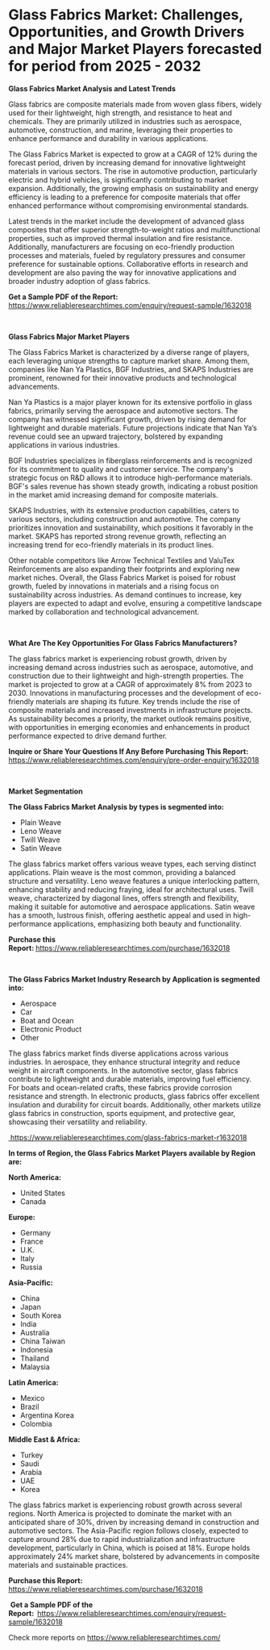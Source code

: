 <p><h1>Glass Fabrics Market: Challenges, Opportunities, and Growth Drivers and Major Market Players forecasted for period from 2025 - 2032</h1></p><p><strong>Glass Fabrics Market Analysis and Latest Trends</strong></p>
<p><p>Glass fabrics are composite materials made from woven glass fibers, widely used for their lightweight, high strength, and resistance to heat and chemicals. They are primarily utilized in industries such as aerospace, automotive, construction, and marine, leveraging their properties to enhance performance and durability in various applications.</p><p>The Glass Fabrics Market is expected to grow at a CAGR of 12% during the forecast period, driven by increasing demand for innovative lightweight materials in various sectors. The rise in automotive production, particularly electric and hybrid vehicles, is significantly contributing to market expansion. Additionally, the growing emphasis on sustainability and energy efficiency is leading to a preference for composite materials that offer enhanced performance without compromising environmental standards.</p><p>Latest trends in the market include the development of advanced glass composites that offer superior strength-to-weight ratios and multifunctional properties, such as improved thermal insulation and fire resistance. Additionally, manufacturers are focusing on eco-friendly production processes and materials, fueled by regulatory pressures and consumer preference for sustainable options. Collaborative efforts in research and development are also paving the way for innovative applications and broader industry adoption of glass fabrics.</p></p>
<p><strong>Get a Sample PDF of the Report:&nbsp;</strong> <a href="https://www.reliableresearchtimes.com/enquiry/request-sample/1632018?utm_campaign=3290&utm_medium=2&utm_source=Github&utm_content=ia&utm_term=02042025&utm_id=glass-fabrics">https://www.reliableresearchtimes.com/enquiry/request-sample/1632018</a></p>
<p>&nbsp;</p>
<p><strong>Glass Fabrics Major Market Players</strong></p>
<p><p>The Glass Fabrics Market is characterized by a diverse range of players, each leveraging unique strengths to capture market share. Among them, companies like Nan Ya Plastics, BGF Industries, and SKAPS Industries are prominent, renowned for their innovative products and technological advancements.</p><p>Nan Ya Plastics is a major player known for its extensive portfolio in glass fabrics, primarily serving the aerospace and automotive sectors. The company has witnessed significant growth, driven by rising demand for lightweight and durable materials. Future projections indicate that Nan Ya’s revenue could see an upward trajectory, bolstered by expanding applications in various industries.</p><p>BGF Industries specializes in fiberglass reinforcements and is recognized for its commitment to quality and customer service. The company's strategic focus on R&D allows it to introduce high-performance materials. BGF's sales revenue has shown steady growth, indicating a robust position in the market amid increasing demand for composite materials.</p><p>SKAPS Industries, with its extensive production capabilities, caters to various sectors, including construction and automotive. The company prioritizes innovation and sustainability, which positions it favorably in the market. SKAPS has reported strong revenue growth, reflecting an increasing trend for eco-friendly materials in its product lines.</p><p>Other notable competitors like Arrow Technical Textiles and ValuTex Reinforcements are also expanding their footprints and exploring new market niches. Overall, the Glass Fabrics Market is poised for robust growth, fueled by innovations in materials and a rising focus on sustainability across industries. As demand continues to increase, key players are expected to adapt and evolve, ensuring a competitive landscape marked by collaboration and technological advancement.</p></p>
<p>&nbsp;</p>
<p><strong>What Are The Key Opportunities For Glass Fabrics Manufacturers?</strong></p>
<p><p>The glass fabrics market is experiencing robust growth, driven by increasing demand across industries such as aerospace, automotive, and construction due to their lightweight and high-strength properties. The market is projected to grow at a CAGR of approximately 8% from 2023 to 2030. Innovations in manufacturing processes and the development of eco-friendly materials are shaping its future. Key trends include the rise of composite materials and increased investments in infrastructure projects. As sustainability becomes a priority, the market outlook remains positive, with opportunities in emerging economies and enhancements in product performance expected to drive demand further.</p></p>
<p><strong>Inquire or Share Your Questions If Any Before Purchasing This Report:</strong> <a href="https://www.reliableresearchtimes.com/enquiry/pre-order-enquiry/1632018?utm_campaign=3290&utm_medium=2&utm_source=Github&utm_content=ia&utm_term=02042025&utm_id=glass-fabrics">https://www.reliableresearchtimes.com/enquiry/pre-order-enquiry/1632018</a></p>
<p>&nbsp;</p>
<p><strong>Market Segmentation</strong></p>
<p><strong>The Glass Fabrics Market Analysis by types is segmented into:</strong></p>
<p><ul><li>Plain Weave</li><li>Leno Weave</li><li>Twill Weave</li><li>Satin Weave</li></ul></p>
<p><p>The glass fabrics market offers various weave types, each serving distinct applications. Plain weave is the most common, providing a balanced structure and versatility. Leno weave features a unique interlocking pattern, enhancing stability and reducing fraying, ideal for architectural uses. Twill weave, characterized by diagonal lines, offers strength and flexibility, making it suitable for automotive and aerospace applications. Satin weave has a smooth, lustrous finish, offering aesthetic appeal and used in high-performance applications, emphasizing both beauty and functionality.</p></p>
<p><strong>Purchase this Report:&nbsp;</strong><a href="https://www.reliableresearchtimes.com/purchase/1632018?utm_campaign=3290&utm_medium=2&utm_source=Github&utm_content=ia&utm_term=02042025&utm_id=glass-fabrics">https://www.reliableresearchtimes.com/purchase/1632018</a></p>
<p>&nbsp;</p>
<p><strong>The Glass Fabrics Market Industry Research by Application is segmented into:</strong></p>
<p><ul><li>Aerospace</li><li>Car</li><li>Boat and Ocean</li><li>Electronic Product</li><li>Other</li></ul></p>
<p><p>The glass fabrics market finds diverse applications across various industries. In aerospace, they enhance structural integrity and reduce weight in aircraft components. In the automotive sector, glass fabrics contribute to lightweight and durable materials, improving fuel efficiency. For boats and ocean-related crafts, these fabrics provide corrosion resistance and strength. In electronic products, glass fabrics offer excellent insulation and durability for circuit boards. Additionally, other markets utilize glass fabrics in construction, sports equipment, and protective gear, showcasing their versatility and reliability.</p></p>
<p><a href="https://www.reliableresearchtimes.com/glass-fabrics-market-r1632018?utm_campaign=3290&utm_medium=2&utm_source=Github&utm_content=ia&utm_term=02042025&utm_id=glass-fabrics">&nbsp;https://www.reliableresearchtimes.com/glass-fabrics-market-r1632018</a></p>
<p><strong>In terms of Region, the Glass Fabrics Market Players available by Region are:</strong></p>
<p>
    <p> <strong> North America: </strong>
        <ul>
            <li>United States</li>
            <li>Canada</li>
        </ul>
        </p> 
    <p> <strong> Europe: </strong>
        <ul>
            <li>Germany</li>
            <li>France</li>
            <li>U.K.</li>
            <li>Italy</li>
            <li>Russia</li>
        </ul>
        </p> 
    <p> <strong> Asia-Pacific: </strong>
        <ul>
            <li>China</li>
            <li>Japan</li>
            <li>South Korea</li>
            <li>India</li>
            <li>Australia</li>
            <li>China Taiwan</li>
            <li>Indonesia</li>
            <li>Thailand</li>
            <li>Malaysia</li>
        </ul>
        </p> 
    <p> <strong> Latin America: </strong>
        <ul>
            <li>Mexico</li>
            <li>Brazil</li>
            <li>Argentina Korea</li>
            <li>Colombia</li>
        </ul>
        </p> 
    <p> <strong> Middle East & Africa: </strong>
        <ul>
            <li>Turkey</li>
            <li>Saudi</li>
            <li>Arabia</li>
            <li>UAE</li>
            <li>Korea</li>
        </ul>
    </p>
    </p>
<p><p>The glass fabrics market is experiencing robust growth across several regions. North America is projected to dominate the market with an anticipated share of 30%, driven by increasing demand in construction and automotive sectors. The Asia-Pacific region follows closely, expected to capture around 28% due to rapid industrialization and infrastructure development, particularly in China, which is poised at 18%. Europe holds approximately 24% market share, bolstered by advancements in composite materials and sustainable practices.</p></p>
<p><strong>Purchase this Report: </strong><a href="https://www.reliableresearchtimes.com/purchase/1632018?utm_campaign=3290&utm_medium=2&utm_source=Github&utm_content=ia&utm_term=02042025&utm_id=glass-fabrics">https://www.reliableresearchtimes.com/purchase/1632018</a></p>
<p>&nbsp;<strong>Get a Sample PDF of the Report:&nbsp;&nbsp;</strong><a href="https://www.reliableresearchtimes.com/enquiry/request-sample/1632018?utm_campaign=3290&utm_medium=2&utm_source=Github&utm_content=ia&utm_term=02042025&utm_id=glass-fabrics">https://www.reliableresearchtimes.com/enquiry/request-sample/1632018</a></p>
<p><strong></strong></p>
<p>Check more reports on <a href="https://www.reliableresearchtimes.com/?utm_campaign=3290&utm_medium=2&utm_source=Github&utm_content=ia&utm_term=02042025&utm_id=glass-fabrics">https://www.reliableresearchtimes.com/</a></p>